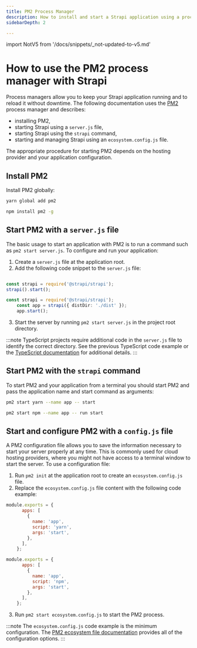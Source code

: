 ```yaml
---
title: PM2 Process Manager
description: How to install and start a Strapi application using a process manager.
sidebarDepth: 2

---
```


import NotV5 from '/docs/snippets/_not-updated-to-v5.md'

# How to use the PM2 process manager with Strapi

<NotV5 />

Process managers allow you to keep your Strapi application running and to reload it without downtime. The following documentation uses the [PM2](https://pm2.keymetrics.io/) process manager and describes:

- installing PM2,
- starting Strapi using a `server.js` file,
- starting Strapi using the `strapi` command,
- starting and managing Strapi using an `ecosystem.config.js` file.

The appropriate procedure for starting PM2 depends on the hosting provider and your application configuration.

## Install PM2

Install PM2 globally:

<Tabs groupId="yarn-npm">

<TabItem value="yarn" label="yarn">

```bash
yarn global add pm2
```

</TabItem>

<TabItem value="npm" label="npm">

```bash
npm install pm2 -g
```

</TabItem>

</Tabs>

## Start PM2 with a `server.js` file

The basic usage to start an application with PM2 is to run a command such as `pm2 start server.js`. To configure and run your application:

1. Create a `server.js` file at the application root.
2. Add the following code snippet to the `server.js` file:

<Tabs groupId="js-ts">

<TabItem value="javascript" label="JavaScript">

```js title="path: ./server.js"

const strapi = require('@strapi/strapi');
strapi().start();
```

</TabItem>

<TabItem value="typescript" label="TypeScript">

```ts title="path: ./server.js"
const strapi = require('@strapi/strapi');
    const app = strapi({ distDir: './dist' });
    app.start();
```

</TabItem>

</Tabs>

3. Start the server by running `pm2 start server.js` in the project root directory.

:::note
TypeScript projects require additional code in the `server.js` file to identify the correct directory. See the previous TypeScript code example or the [TypeScript documentation](/dev-docs/typescript#start-strapi-programmatically) for additional details.
:::

## Start PM2 with the `strapi` command

To start PM2 and your application from a terminal you should start PM2 and pass the application name and start command as arguments:

<Tabs groupId="yarn-npm">

<TabItem value="yarn" label="yarn">

```bash
pm2 start yarn --name app -- start

```

</TabItem>

<TabItem value="npm" label="npm">

```bash
pm2 start npm --name app -- run start

```

</TabItem>

</Tabs>

## Start and configure PM2 with a `config.js` file

A PM2 configuration file allows you to save the information necessary to start your server properly at any time. This is commonly used for cloud hosting providers, where you might not have access to a terminal window to start the server. To use a configuration file:

1. Run `pm2 init` at the application root to create an `ecosystem.config.js` file.
2. Replace the `ecosystem.config.js` file content with the following code example:

<Tabs groupId="yarn-npm">

<TabItem value="yarn" label="yarn">

```js title="path: ./ecosystem.config.js"
module.exports = {
      apps: [
        {
          name: 'app',
          script: 'yarn',
          args: 'start',
        },
      ],
    };
```

</TabItem>

<TabItem value="npm" label="npm">

```js title="path: ./ecosystem.config.js"
module.exports = {
      apps: [
        {
          name: 'app',
          script: 'npm',
          args: 'start',
        },
      ],
    };
```

</TabItem>

</Tabs>

3. Run `pm2 start ecosystem.config.js` to start the PM2 process.

:::note
The `ecosystem.config.js` code example is the minimum configuration. The [PM2 ecosystem file documentation](https://pm2.keymetrics.io/docs/usage/application-declaration/) provides all of the configuration options.
:::
